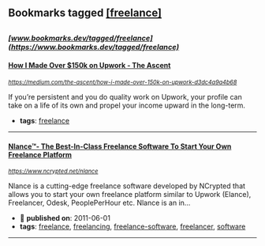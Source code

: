 ## Bookmarks tagged [[freelance]](https://www.bookmarks.dev?q=[freelance])

_<sup><sup>[www.bookmarks.dev/tagged/freelance](https://www.bookmarks.dev/tagged/freelance)</sup></sup>_
---
#### [How I Made Over $150k on Upwork - The Ascent](https://medium.com/the-ascent/how-i-made-over-150k-on-upwork-d3dc4a9a4b68)
_<sup>https://medium.com/the-ascent/how-i-made-over-150k-on-upwork-d3dc4a9a4b68</sup>_

If you’re persistent and you do quality work on Upwork, your profile can take on a life of its own and propel your income upward in the long-term.
* **tags**: [freelance](../tagged/freelance.md)
---
#### [Nlance™- The Best-In-Class Freelance Software To Start Your Own Freelance Platform](https://www.ncrypted.net/nlance)
_<sup>https://www.ncrypted.net/nlance</sup>_

Nlance is a cutting-edge freelance software developed by NCrypted that allows you to start your own freelance platform similar to Upwork (Elance), Freelancer, Odesk, PeoplePerHour etc. Nlance is an in...
* :calendar: **published on**: 2011-06-01
* **tags**: [freelance](../tagged/freelance.md), [freelancing](../tagged/freelancing.md), [freelance-software](../tagged/freelance-software.md), [freelancer](../tagged/freelancer.md), [software](../tagged/software.md)
---
